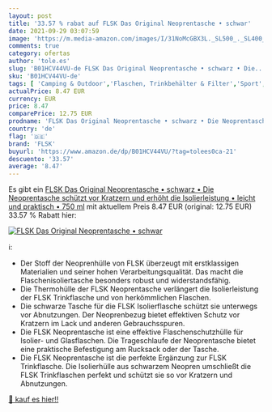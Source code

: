 ```yaml
---
layout: post
title: '33.57 % rabat auf FLSK Das Original Neoprentasche • schwar'
date: 2021-09-29 03:07:59
image: 'https://m.media-amazon.com/images/I/31NoMcGBX3L._SL500_._SL400_.jpg'
comments: true
category: ofertas
author: 'tole.es'
slug: 'B01HCV44VU-de FLSK Das Original Neoprentasche • schwarz • Die...'
sku: 'B01HCV44VU-de'
tags: [ 'Camping & Outdoor','Flaschen, Trinkbehälter & Filter','Sport','Sport & Freizeit','Sport & Outdoor Aktivitäten, Bekleidung & Ausrüstung','Trinkflaschen','flsk', ]
actualPrice: 8.47 EUR
currency: EUR
price: 8.47
comparePrice: 12.75 EUR
prodname: 'FLSK Das Original Neoprentasche • schwarz • Die Neoprentasche schützt vor Kratzern und erhöht die Isolierleistung • leicht und praktisch • 750 ml'
country: 'de'
flag: '🇩🇪'
brand: 'FLSK'
buyurl: 'https://www.amazon.de/dp/B01HCV44VU/?tag=tolees0ca-21'
descuento: '33.57'
average: '8.47'
---
```


Es gibt ein [FLSK Das Original Neoprentasche • schwarz • Die Neoprentasche schützt vor Kratzern und erhöht die Isolierleistung • leicht und praktisch • 750 ml](https://www.amazon.de/dp/B01HCV44VU/?tag=tolees0ca-21) mit aktuellem Preis 8.47 EUR (original: 12.75 EUR) 33.57 % Rabatt hier:

[![FLSK Das Original Neoprentasche • schwar](https://m.media-amazon.com/images/I/31NoMcGBX3L._SL500_._SL400_.jpg)](https://www.amazon.de/dp/B01HCV44VU/?tag=tolees0ca-21)

ℹ️:

- Der Stoff der Neoprenhülle von FLSK überzeugt mit erstklassigen Materialien und seiner hohen Verarbeitungsqualität. Das macht die Flaschenisoliertasche besonders robust und widerstandsfähig.
- Die Thermohülle der FLSK Neoprentasche verlängert die Isolierleistung der FLSK Trinkflasche und von herkömmlichen Flaschen.
- Die schwarze Tasche für die FLSK Isolierflasche schützt sie unterwegs vor Abnutzungen. Der Neoprenbezug bietet effektiven Schutz vor Kratzern im Lack und anderen Gebrauchsspuren.
- Die FLSK Neoprentasche ist eine effektive Flaschenschutzhülle für Isolier- und Glasflaschen. Die Trageschlaufe der Neoprentasche bietet eine praktische Befestigung am Rucksack oder der Tasche.
- Die FLSK Neoprentasche ist die perfekte Ergänzung zur FLSK Trinkflasche. Die Isolierhülle aus schwarzem Neopren umschließt die FLSK Trinkflaschen perfekt und schützt sie so vor Kratzern und Abnutzungen.

[🛒 kauf es hier!!](https://www.amazon.de/dp/B01HCV44VU/?tag=tolees0ca-21)
